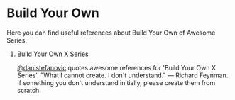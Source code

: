 # Build Your Own

Here you can find useful references about Build Your Own of Awesome Series.

1. [Build Your Own X Series](https://github.com/danistefanovic/build-your-own-x) 

   [@danistefanovic](https://github.com/danistefanovic) quotes awesome references for 'Build Your Own X Series'. "What I cannot create. I don't understand." — Richard Feynman. If something you don't understand initially, please create them from scratch.

   
